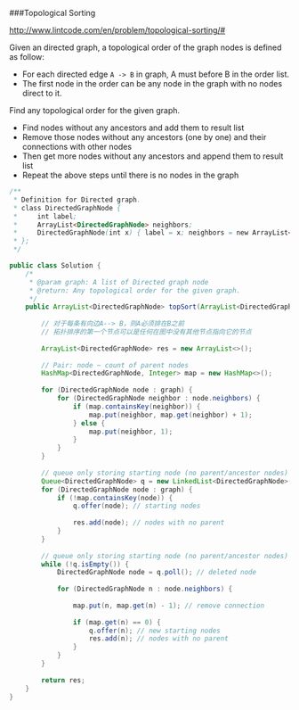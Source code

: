 ###Topological Sorting

http://www.lintcode.com/en/problem/topological-sorting/#

Given an directed graph, a topological order of the graph nodes is defined as follow:

- For each directed edge `A -> B` in graph, A must before B in the order list.
- The first node in the order can be any node in the graph with no nodes direct to it.

Find any topological order for the given graph.



* Find nodes without any ancestors and add them to result list
* Remove those nodes without any ancestors (one by one) and their connections with other nodes
* Then get more nodes without any ancestors and append them to result list
* Repeat the above steps until there is no nodes in the graph

```java
/**
 * Definition for Directed graph.
 * class DirectedGraphNode {
 *     int label;
 *     ArrayList<DirectedGraphNode> neighbors;
 *     DirectedGraphNode(int x) { label = x; neighbors = new ArrayList<DirectedGraphNode>(); }
 * };
 */

public class Solution {
    /*
     * @param graph: A list of Directed graph node
     * @return: Any topological order for the given graph.
     */
    public ArrayList<DirectedGraphNode> topSort(ArrayList<DirectedGraphNode> graph) {
        
        // 对于每条有向边A--> B，则A必须排在B之前　　
        // 拓扑排序的第一个节点可以是任何在图中没有其他节点指向它的节点
        
        ArrayList<DirectedGraphNode> res = new ArrayList<>();
        
        // Pair: node ~ count of parent nodes
        HashMap<DirectedGraphNode, Integer> map = new HashMap<>();
        
        for (DirectedGraphNode node : graph) {
            for (DirectedGraphNode neighbor : node.neighbors) {
                if (map.containsKey(neighbor)) {
                    map.put(neighbor, map.get(neighbor) + 1);     
                } else {
                    map.put(neighbor, 1);
                }
            }
        }
        
        // queue only storing starting node (no parent/ancestor nodes)
        Queue<DirectedGraphNode> q = new LinkedList<DirectedGraphNode>();
        for (DirectedGraphNode node : graph) {
            if (!map.containsKey(node)) {
                q.offer(node); // starting nodes
                
                res.add(node); // nodes with no parent 
            }
        }
        
        // queue only storing starting node (no parent/ancestor nodes)
        while (!q.isEmpty()) {
            DirectedGraphNode node = q.poll(); // deleted node
          
            for (DirectedGraphNode n : node.neighbors) {
                
                map.put(n, map.get(n) - 1); // remove connection
                
                if (map.get(n) == 0) {
                    q.offer(n); // new starting nodes
                    res.add(n); // nodes with no parent
                }
            }
        }
        
        return res;
    }
}
```





